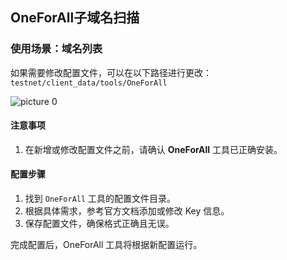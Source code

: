 ## OneForAll子域名扫描

### 使用场景：域名列表

如果需要修改配置文件，可以在以下路径进行更改：  
`testnet/client_data/tools/OneForAll`

![picture 0](https://github.com/testnet0/testnet/raw/main/8623192296f44578b8f3b79a6ef32ec6e11485233e771b55de9b21c6f1e010ff.png)  

#### 注意事项
1. 在新增或修改配置文件之前，请确认 **OneForAll** 工具已正确安装。

#### 配置步骤
1. 找到 `OneForAll` 工具的配置文件目录。
2. 根据具体需求，参考官方文档添加或修改 Key 信息。
3. 保存配置文件，确保格式正确且无误。

完成配置后，OneForAll 工具将根据新配置运行。
